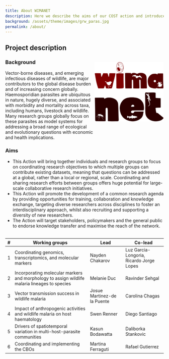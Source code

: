 ```yaml
---
title: About WIMANET
description: Here we describe the aims of our COST action and introduce the six working groups.
background: /assets/theme/images/grw_paras.jpg
permalink: /about/
---
```


## Project description
### Background 
<img alt="logo" src="../assets/theme/images/logo-big.png" width="220" align="right" style="position: relative; top: -27px;">
Vector-borne diseases, and emerging infectious diseases of wildlife, are major contributors to the global disease burden and of increasing concern globally. Haemosporidian parasites are ubiquitous in nature, hugely diverse, and associated with morbidity and mortality across taxa, including humans, livestock and wildlife. Many research groups globally focus on these parasites as model systems for addressing a broad range of ecological and evolutionary questions with economic and health implications. 

### Aims
- This Action will bring together individuals and research groups to focus on coordinating research objectives to which multiple groups can contribute existing datasets, meaning that questions can be addressed at a global, rather than a local or regional, scale. Coordinating and sharing research efforts between groups offers huge potential for large-scale collaborative research initiatives. 
- This Action will promote the development of a common research agenda by providing opportunities for training, collaboration and knowledge exchange, targeting diverse researchers across disciplines to foster an interdisciplinary approach, whilst also recruiting and supporting a diversity of new researchers. 
- The Action will target stakeholders, policymakers and the general public to endorse knowledge transfer and maximise the reach of the network.
<br/><br/>

| #  | Working groups      | Lead  | Co-lead | 
| -----  | ----------- | ----------- | ----------- | 
| 1  | Coordinating genomics, transcriptomics, and molecular markers      | Nayden Chakarov  | Luz Garcia-Longoria, Ricardo Jorge Lopes  |
| 2  | Incorporating molecular markers and morphology to assign wildlife malaria lineages to species   | Melanie Duc  | Ravinder Sehgal |
| 3  | Vector transmission success in wildlife malaria     | Josue Martinez-de la Puente  |  Carolina Chagas |
| 4  | Impact of anthropogenic activities and wildlife malaria on host haematology   | Swen Renner  | Diego Santiago |
| 5  | Drivers of spatiotemporal variation in multi-host-parasite communities      | Kasun Bodawatta  | Daliborka Stankovic |
| 6  | Coordinating and implementing the CBOs   | Martina Ferraguti  | Rafael Gutierrez |
